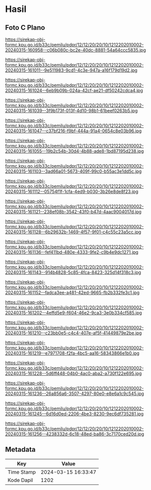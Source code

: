 # Hasil

## Foto C Plano

https://sirekap-obj-formc.kpu.go.id/b33c/pemilu/pdpr/12/12/20/20/10/1212202010002-20240315-160958--c06b080c-bc2e-40dc-8881-54a64ccc5835.jpg

https://sirekap-obj-formc.kpu.go.id/b33c/pemilu/pdpr/12/12/20/20/10/1212202010002-20240315-161011--9e511983-9cd1-4c3e-947a-a16f179d19d2.jpg

https://sirekap-obj-formc.kpu.go.id/b33c/pemilu/pdpr/12/12/20/20/10/1212202010002-20240315-161024--6eb9b09b-024a-42cf-ae21-df50242cdca4.jpg

https://sirekap-obj-formc.kpu.go.id/b33c/pemilu/pdpr/12/12/20/20/10/1212202010002-20240315-161039--3f9b173f-013f-4d10-98b1-61beef0263b5.jpg

https://sirekap-obj-formc.kpu.go.id/b33c/pemilu/pdpr/12/12/20/20/10/1212202010002-20240315-161047--c37bf216-f9bf-444a-91a4-0654c8e03b96.jpg

https://sirekap-obj-formc.kpu.go.id/b33c/pemilu/pdpr/12/12/20/20/10/1212202010002-20240315-161055--19b2c54b-30d4-4b88-ade8-1bd87195d238.jpg

https://sirekap-obj-formc.kpu.go.id/b33c/pemilu/pdpr/12/12/20/20/10/1212202010002-20240315-161103--3ad66a01-5673-409f-99c0-b55ac3e1dd5c.jpg

https://sirekap-obj-formc.kpu.go.id/b33c/pemilu/pdpr/12/12/20/20/10/1212202010002-20240315-161112--05754f1f-1cfa-4ed9-b030-3b26e8de8f23.jpg

https://sirekap-obj-formc.kpu.go.id/b33c/pemilu/pdpr/12/12/20/20/10/1212202010002-20240315-161121--238ef08b-3542-43f0-b47d-4aac9004017d.jpg

https://sirekap-obj-formc.kpu.go.id/b33c/pemilu/pdpr/12/12/20/20/10/1212202010002-20240315-161128--6b29632b-1469-4f57-9f01-c4c55c23a5cc.jpg

https://sirekap-obj-formc.kpu.go.id/b33c/pemilu/pdpr/12/12/20/20/10/1212202010002-20240315-161136--fef411bd-480e-4333-9fe2-c9b4e9dc1271.jpg

https://sirekap-obj-formc.kpu.go.id/b33c/pemilu/pdpr/12/12/20/20/10/1212202010002-20240315-161143--914b4828-5c85-4fca-8423-325d14f318c3.jpg

https://sirekap-obj-formc.kpu.go.id/b33c/pemilu/pdpr/12/12/20/20/10/1212202010002-20240315-161152--fadca3ee-a481-42ed-9665-fb2b332fe3c1.jpg

https://sirekap-obj-formc.kpu.go.id/b33c/pemilu/pdpr/12/12/20/20/10/1212202010002-20240315-161202--4effd5e9-f604-46e2-9ca3-3e0b334cf585.jpg

https://sirekap-obj-formc.kpu.go.id/b33c/pemilu/pdpr/12/12/20/20/10/1212202010002-20240315-161210--c23bb0e5-c4c4-407e-af5f-41449879e2be.jpg

https://sirekap-obj-formc.kpu.go.id/b33c/pemilu/pdpr/12/12/20/20/10/1212202010002-20240315-161219--e7971708-f2fa-4bc5-aa16-58343866e1b0.jpg

https://sirekap-obj-formc.kpu.go.id/b33c/pemilu/pdpr/12/12/20/20/10/1212202010002-20240315-161228--5d6ff448-04b0-4ac0-aba2-a730f122e695.jpg

https://sirekap-obj-formc.kpu.go.id/b33c/pemilu/pdpr/12/12/20/20/10/1212202010002-20240315-161236--26a856a6-3507-4297-80e0-e8e6a1c9c545.jpg

https://sirekap-obj-formc.kpu.go.id/b33c/pemilu/pdpr/12/12/20/20/10/1212202010002-20240315-161245--6d16d0ed-2206-4be3-8230-9ec6df735281.jpg

https://sirekap-obj-formc.kpu.go.id/b33c/pemilu/pdpr/12/12/20/20/10/1212202010002-20240315-161256--4238332d-6c18-48ed-ba86-3c7170ced20d.jpg


## Metadata

| Key        | Value               |
| ---------- | ------------------- |
| Time Stamp | 2024-03-15 16:33:47 |
| Kode Dapil | 1202                |



